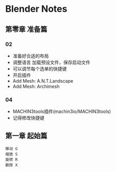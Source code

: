 
# Blender Notes

## 第零章 准备篇

### 02

- 准备好合适的布局
- 调整语言 加载预设文件，保存启动文件
- 可以调节每个选单的快捷键
- 开启插件
 - Add Mesh: A.N.T.Landscape
 - Add Mesh: Archimesh

### 04

- MACHIN3tools插件(machin3io/MACHIN3tools)
- 记得修改快捷键

## 第一章 起始篇

```
移动 G
缩放 S
旋转 R
删除 X
```


